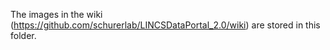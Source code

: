 The images in the wiki (https://github.com/schurerlab/LINCSDataPortal_2.0/wiki) are stored in this folder.
